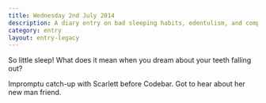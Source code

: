 ```yaml
---
title: Wednesday 2nd July 2014
description: A diary entry on bad sleeping habits, edentulism, and completely moving on
category: entry
layout: entry-legacy
---
```


So little sleep! What does it mean when you dream about your teeth falling out?

Impromptu catch-up with Scarlett before Codebar. Got to hear about her new man friend.
